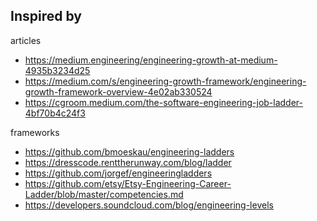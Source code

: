 ## Inspired by

articles

- https://medium.engineering/engineering-growth-at-medium-4935b3234d25
- https://medium.com/s/engineering-growth-framework/engineering-growth-framework-overview-4e02ab330524
- https://cgroom.medium.com/the-software-engineering-job-ladder-4bf70b4c24f3

frameworks

- https://github.com/bmoeskau/engineering-ladders
- https://dresscode.renttherunway.com/blog/ladder
- https://github.com/jorgef/engineeringladders
- https://github.com/etsy/Etsy-Engineering-Career-Ladder/blob/master/competencies.md
- https://developers.soundcloud.com/blog/engineering-levels
